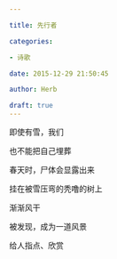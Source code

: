 ```yaml
---

title: 先行者

categories:

- 诗歌

date: 2015-12-29 21:50:45

author: Herb

draft: true
---
```


即使有雪，我们

也不能把自己埋葬

春天时，尸体会显露出来



挂在被雪压弯的秃噜的树上

渐渐风干

被发现，成为一道风景

给人指点、欣赏